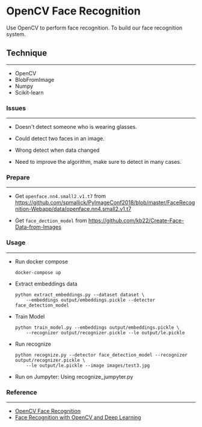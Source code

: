 # OpenCV Face Recognition
Use OpenCV to perform face recognition. To build our face recognition system.

## Technique
-------------
+ OpenCV
+ BlobFromImage
+ Numpy
+ Scikit-learn

### Issues
-----------
+ Doesn't detect someone who is wearing glasses.

+ Could detect two faces in an image.

+ Wrong detect when data changed

+ Need to improve the algorithm, make sure to detect in many cases.

### Prepare
------------
+ Get `openface.nn4.small2.v1.t7` from https://github.com/spmallick/PyImageConf2018/blob/master/FaceRecognition-Webapp/data/openface.nn4.small2.v1.t7

+ Get `face_dection_model` from https://github.com/kb22/Create-Face-Data-from-Images

### Usage
----------
+ Run docker compose
    ```
    docker-compose up
    ```

+ Extract embeddings data
    ```
    python extract_embeddings.py --dataset dataset \
        --embeddings output/embeddings.pickle --detector face_detection_model
    ```

+ Train Model
    ```
    python train_model.py --embeddings output/embeddings.pickle \
        --recognizer output/recognizer.pickle --le output/le.pickle
    ```

+ Run recognize
    ```
    python recognize.py --detector face_detection_model --recognizer output/recognizer.pickle \
        --le output/le.pickle --image images/test3.jpg
    ```

+ Run on Jumpyter: Using recognize_jumpyter.py

### Reference
--------------
+ [OpenCV Face Recognition](https://www.pyimagesearch.com/2018/09/24/opencv-face-recognition/)
+ [Face Recognition with OpenCV and Deep Learning](https://www.pyimagesearch.com/2018/06/18/face-recognition-with-opencv-python-and-deep-learning/)